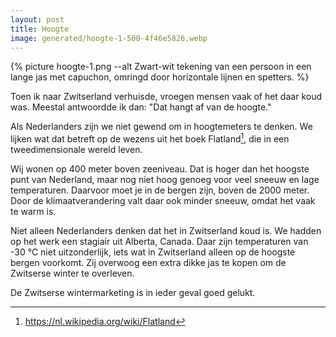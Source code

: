 ```yaml
---
layout: post
title: Hoogte
image: generated/hoogte-1-500-4f46e5826.webp
---
```


{% picture hoogte-1.png --alt Zwart-wit tekening van een persoon in een lange jas met capuchon, omringd door horizontale lijnen en spetters. %}

Toen ik naar Zwitserland verhuisde, vroegen mensen vaak of het daar koud was. Meestal antwoordde ik dan: "Dat hangt af van de hoogte."

Als Nederlanders zijn we niet gewend om in hoogtemeters te denken. We lijken wat dat betreft op de wezens uit het boek Flatland[^1], die in een tweedimensionale wereld leven.

Wij wonen op 400 meter boven zeeniveau. Dat is hoger dan het hoogste punt van Nederland, maar nog niet hoog genoeg voor veel sneeuw en lage temperaturen. Daarvoor moet je in de bergen zijn, boven de 2000 meter. Door de klimaatverandering valt daar ook minder sneeuw, omdat het vaak te warm is.

Niet alleen Nederlanders denken dat het in Zwitserland koud is. We hadden op het werk een stagiair uit Alberta, Canada. Daar zijn temperaturen van -30 °C niet uitzonderlijk, iets wat in Zwitserland alleen op de hoogste bergen voorkomt. Zij overwoog een extra dikke jas te kopen om de Zwitserse winter te overleven.

De Zwitserse wintermarketing is in ieder geval goed gelukt.

[^1]: <https://nl.wikipedia.org/wiki/Flatland>
